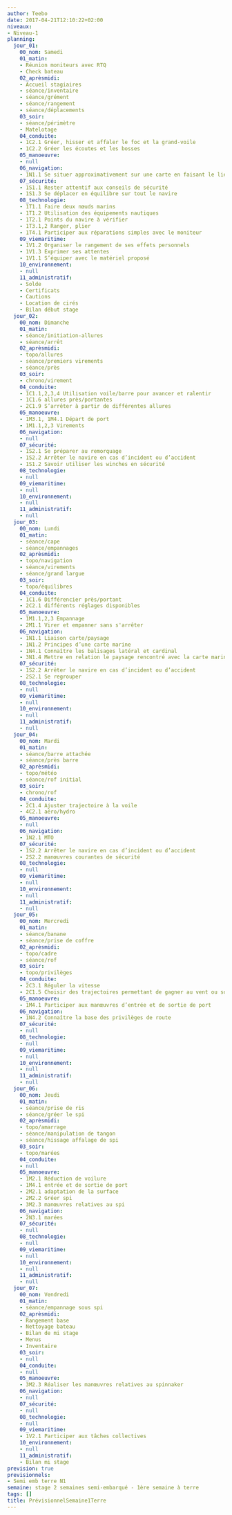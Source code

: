 ```yaml
---
author: Teebo
date: 2017-04-21T12:10:22+02:00
niveaux:
- Niveau-1
planning:
  jour_01:
    00_nom: Samedi
    01_matin:
    - Réunion moniteurs avec RTQ
    - Check bateau
    02_aprèsmidi:
    - Accueil stagiaires
    - séance/inventaire
    - séance/grément
    - séance/rangement
    - séance/déplacements
    03_soir:
    - séance/périmètre
    - Matelotage
    04_conduite:
    - 1C2.1 Gréer, hisser et affaler le foc et la grand-voile
    - 1C2.2 Gréer les écoutes et les bosses
    05_manoeuvre:
    - null
    06_navigation:
    - 1N1.1 Se situer approximativement sur une carte en faisant le lien avec le paysage
    07_sécurité:
    - 1S1.1 Rester attentif aux conseils de sécurité
    - 1S1.3 Se déplacer en équilibre sur tout le navire
    08_technologie:
    - 1T1.1 Faire deux nœuds marins
    - 1T1.2 Utilisation des équipements nautiques
    - 1T2.1 Points du navire à vérifier
    - 1T3.1,2 Ranger, plier
    - 1T4.1 Participer aux réparations simples avec le moniteur
    09_viemaritime:
    - 1V1.2 Organiser le rangement de ses effets personnels
    - 1V1.3 Exprimer ses attentes
    - 1V1.1 S’équiper avec le matériel proposé
    10_environnement:
    - null
    11_administratif:
    - Solde
    - Certificats
    - Cautions
    - Location de cirés
    - Bilan début stage
  jour_02:
    00_nom: Dimanche
    01_matin:
    - séance/initiation-allures
    - séance/arrêt
    02_aprèsmidi:
    - topo/allures
    - séance/premiers virements
    - séance/près
    03_soir:
    - chrono/virement
    04_conduite:
    - 1C1.1,2,3,4 Utilisation voile/barre pour avancer et ralentir
    - 1C1.6 allures près/portantes
    - 2C1.9 S’arrêter à partir de différentes allures
    05_manoeuvre:
    - 1M3.1, 1M4.1 Départ de port
    - 1M1.1,2,3 Virements
    06_navigation:
    - null
    07_sécurité:
    - 1S2.1 Se préparer au remorquage
    - 1S2.2 Arrêter le navire en cas d’incident ou d’accident
    - 1S1.2 Savoir utiliser les winches en sécurité
    08_technologie:
    - null
    09_viemaritime:
    - null
    10_environnement:
    - null
    11_administratif:
    - null
  jour_03:
    00_nom: Lundi
    01_matin:
    - séance/cape
    - séance/empannages
    02_aprèsmidi:
    - topo/navigation
    - séance/virements
    - séance/grand largue
    03_soir:
    - topo/équilibres
    04_conduite:
    - 1C1.6 Différencier près/portant
    - 2C2.1 différents réglages disponibles
    05_manoeuvre:
    - 1M1.1,2,3 Empannage
    - 2M1.1 Virer et empanner sans s'arrêter
    06_navigation:
    - 1N1.1 Liaison carte/paysage
    - 1N1.2 Principes d’une carte marine
    - 1N4.1 Connaître les balisages latéral et cardinal
    - 3N1.4 Mettre en relation le paysage rencontré avec la carte marine
    07_sécurité:
    - 1S2.2 Arrêter le navire en cas d’incident ou d’accident
    - 2S2.1 Se regrouper
    08_technologie:
    - null
    09_viemaritime:
    - null
    10_environnement:
    - null
    11_administratif:
    - null
  jour_04:
    00_nom: Mardi
    01_matin:
    - séance/barre attachée
    - séance/près barre
    02_aprèsmidi:
    - topo/météo
    - séance/rof initial
    03_soir:
    - chrono/rof
    04_conduite:
    - 2C1.4 Ajuster trajectoire à la voile  
    - 4C2.1 aéro/hydro
    05_manoeuvre:
    - null
    06_navigation:
    - 1N2.1 MTO
    07_sécurité:
    - 1S2.2 Arrêter le navire en cas d’incident ou d’accident
    - 2S2.2 manœuvres courantes de sécurité
    08_technologie:
    - null
    09_viemaritime:
    - null
    10_environnement:
    - null
    11_administratif:
    - null
  jour_05:
    00_nom: Mercredi
    01_matin:
    - séance/banane
    - séance/prise de coffre
    02_aprèsmidi:
    - topo/cadre
    - séance/rof
    03_soir:
    - topo/privilèges
    04_conduite:
    - 2C3.1 Réguler la vitesse
    - 2C1.5 Choisir des trajectoires permettant de gagner au vent ou sous le vent
    05_manoeuvre:
    - 1M4.1 Participer aux manœuvres d’entrée et de sortie de port
    06_navigation:
    - 1N4.2 Connaître la base des privilèges de route
    07_sécurité:
    - null
    08_technologie:
    - null
    09_viemaritime:
    - null
    10_environnement:
    - null
    11_administratif:
    - null
  jour_06:
    00_nom: Jeudi
    01_matin:
    - séance/prise de ris
    - séance/gréer le spi
    02_aprèsmidi:
    - topo/amarrage
    - séance/manipulation de tangon
    - séance/hissage affalage de spi
    03_soir:
    - topo/marées
    04_conduite:
    - null
    05_manoeuvre:
    - 1M2.1 Réduction de voilure
    - 1M4.1 entrée et de sortie de port
    - 2M2.1 adaptation de la surface
    - 2M2.2 Gréer spi
    - 3M2.3 manœuvres relatives au spi
    06_navigation:
    - 2N3.1 marées
    07_sécurité:
    - null
    08_technologie:
    - null
    09_viemaritime:
    - null
    10_environnement:
    - null
    11_administratif:
    - null
  jour_07:
    00_nom: Vendredi
    01_matin:
    - séance/empannage sous spi
    02_aprèsmidi:
    - Rangement base
    - Nettoyage bateau
    - Bilan de mi stage
    - Menus
    - Inventaire
    03_soir:
    - null
    04_conduite:
    - null
    05_manoeuvre:
    - 3M2.3 Réaliser les manœuvres relatives au spinnaker
    06_navigation:
    - null
    07_sécurité:
    - null
    08_technologie:
    - null
    09_viemaritime:
    - 1V2.1 Participer aux tâches collectives
    10_environnement:
    - null
    11_administratif:
    - Bilan mi stage
prevision: true
previsionnels:
- Semi emb terre N1
semaine: stage 2 semaines semi-embarqué - 1ère semaine à terre
tags: []
title: PrévisionnelSemaine1Terre
---
```

